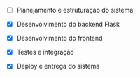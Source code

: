 - [ ] Planejamento e estruturação do sistema
- [x] Desenvolvimento do backend Flask
- [x] Desenvolvimento do frontend
- [x] Testes e integração
- [x] Deploy e entrega do sistema


